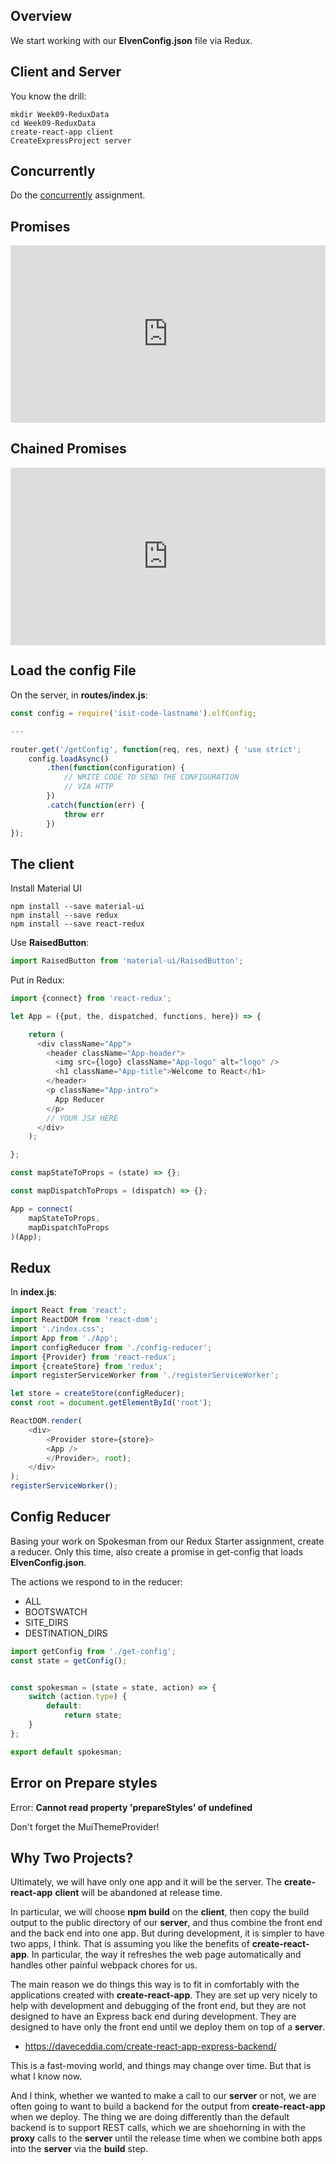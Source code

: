 ## Overview

We start working with our **ElvenConfig.json** file via Redux.

## Client and Server

You know the drill:

    mkdir Week09-ReduxData
    cd Week09-ReduxData
    create-react-app client
    CreateExpressProject server

## Concurrently

Do the [concurrently][cc] assignment.

## Promises

<div style="position:relative;height:0;padding-bottom:56.25%"><iframe src="https://www.youtube.com/embed/nWV4Ed2gckk?ecver=2" width="640" height="360" frameborder="0" gesture="media" style="position:absolute;width:100%;height:100%;left:0" allowfullscreen></iframe></div>

## Chained Promises

<div style="position:relative;height:0;padding-bottom:56.25%"><iframe src="https://www.youtube.com/embed/PU4gq6yTqyA?ecver=2" width="640" height="360" frameborder="0" gesture="media" style="position:absolute;width:100%;height:100%;left:0" allowfullscreen></iframe></div>

## Load the config File

On the server, in **routes/index.js**:

```javascript
const config = require('isit-code-lastname').elfConfig;

---

router.get('/getConfig', function(req, res, next) { 'use strict';
    config.loadAsync()
        .then(function(configuration) {
            // WRITE CODE TO SEND THE CONFIGURATION
            // VIA HTTP
        })
        .catch(function(err) {
            throw err
        })
});
```

## The client

Install Material UI

    npm install --save material-ui
    npm install --save redux
    npm install --save react-redux


Use **RaisedButton**:

```javascript
import RaisedButton from 'material-ui/RaisedButton';
```

Put in Redux:

```javascript
import {connect} from 'react-redux';

let App = ({put, the, dispatched, functions, here}) => {

    return (
      <div className="App">
        <header className="App-header">
          <img src={logo} className="App-logo" alt="logo" />
          <h1 className="App-title">Welcome to React</h1>
        </header>
        <p className="App-intro">
          App Reducer
        </p>
        // YOUR JSX HERE
      </div>
    );

};

const mapStateToProps = (state) => {};

const mapDispatchToProps = (dispatch) => {};

App = connect(
    mapStateToProps,
    mapDispatchToProps
)(App);

```

## Redux

In **index.js**:

```javascript
import React from 'react';
import ReactDOM from 'react-dom';
import './index.css';
import App from './App';
import configReducer from './config-reducer';
import {Provider} from 'react-redux';
import {createStore} from 'redux';
import registerServiceWorker from './registerServiceWorker';

let store = createStore(configReducer);
const root = document.getElementById('root');

ReactDOM.render(
    <div>
        <Provider store={store}>
        <App />
        </Provider>, root);
    </div>
);
registerServiceWorker();
```

## Config Reducer

Basing your work on Spokesman from our Redux Starter assignment, create a reducer. Only this time, also create a promise in get-config that loads **ElvenConfig.json**.

The actions we respond to in the reducer:

- ALL
- BOOTSWATCH
- SITE_DIRS
- DESTINATION_DIRS

```javascript
import getConfig from './get-config';
const state = getConfig();


const spokesman = (state = state, action) => {
    switch (action.type) {
        default:
            return state;
    }
};

export default spokesman;
```

## Error on Prepare styles

Error: **Cannot read property 'prepareStyles' of undefined**

Don't forget the MuiThemeProvider!

## Why Two Projects?

Ultimately, we will have only one app and it will be the server. The **create-react-app** **client** will be abandoned at release time.

In particular, we will choose **npm build** on the **client**, then copy the build output to the public directory of our **server**, and thus combine the front end and the back end into one app. But during development, it is simpler to have two apps, I think. That is assuming you like the benefits of **create-react-app**. In particular, the way it refreshes the web page automatically and handles other painful webpack chores for us.

The main reason we do things this way is to fit in comfortably with the applications created with **create-react-app**. They are set up very nicely to help with development and debugging of the front end, but they are not designed to have an Express back end during development. They are designed to have only the front end until we deploy them on top of a **server**.

- <https://daveceddia.com/create-react-app-express-backend/>

This is a fast-moving world, and things may change over time. But that is what I know now.

And I think, whether we wanted to make a call to our **server** or not, we are often going to want to build a backend for the output from **create-react-app** when we deploy. The thing we are doing differently than the default backend is to support REST calls, which we are shoehorning in with the **proxy** calls to the **server** until the release time when we combine both apps into the **server** via the **build** step.












[cc]: http://www.ccalvert.net/books/CloudNotes/Assignments/Npm/RunConcurrently.html
